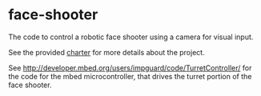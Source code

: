 face-shooter
============

The code to control a robotic face shooter using a camera for visual input.

See the provided [charter](charter.pdf) for more details about the project.

See http://developer.mbed.org/users/impguard/code/TurretController/ for the code for the mbed microcontroller, that drives the turret portion of the face shooter.
